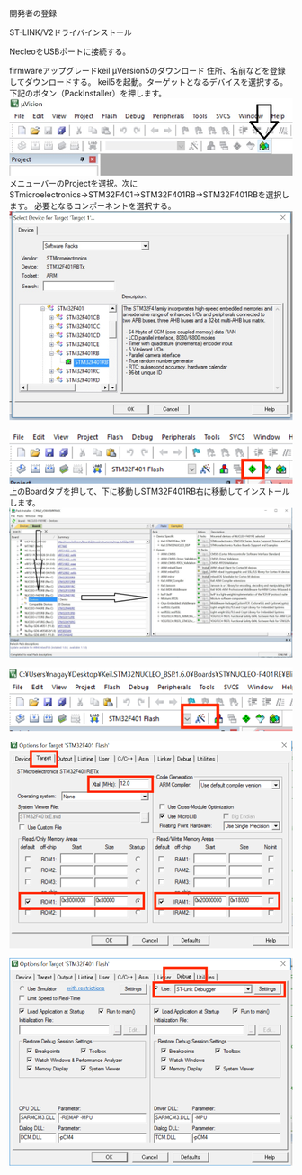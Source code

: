 開発者の登録

ST-LINK/V2ドライバインストール

NecleoをUSBポートに接続する。

firmwareアップグレードkeil μVersion5のダウンロード
  住所、名前などを登録してダウンロードする。
keil5を起動。ターゲットとなるデバイスを選択する。
下記のボタン（PackInstaller）を押します。
![InstallButton](../img/BoradPackInstall.jpg)
メニューバーのProjectを選択。次にSTmicroelectronics→STM32F401→STM32F401RB→STM32F401RBを選択します。
必要となるコンポーネントを選択する。
![Ｋｅｉｌ設定画面](../img/Keil_Soc_Select.jpg)

![InstallButton](../img/ManegerInstallButton.png)
上のBoardタブを押して、下に移動しSTM32F401RB右に移動してインストールします。
![DownloadButton](../img/BoardDownload.jpg)

![OptionForTargetButton](../img/OptionForTarget.png)

![TargetConf](../img/TargetPhoto.png)

![DebugerPhoto](../img/DebugerPhoto.png)
